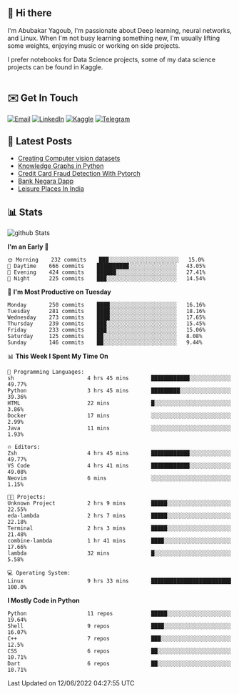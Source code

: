 ## 👋 Hi there

I'm Abubakar Yagoub, I'm passionate about Deep learning, neural networks, and
Linux. When I'm not busy learning something new, I'm usually lifting some
weights, enjoying music or working on side projects.

I prefer notebooks for Data Science projects, some of my data science projects
can be found in Kaggle. <br> <br>

## ✉️ Get In Touch

[![Email](https://img.shields.io/badge/Email-f1f1f1?style=for-the-badge&logo=gmail&logoColor=0f111a)](mailto:hi@blacksuan19.dev)
[![LinkedIn](https://img.shields.io/badge/LinkedIn-0077B5?style=for-the-badge&logo=linkedin&logoColor=white)](https://www.linkedin.com/in/blacksuan19/)
[![Kaggle](https://img.shields.io/badge/Kaggle-5acfff?style=for-the-badge&logo=kaggle&logoColor=white)](http://kaggle.com/abubakaryagob/)
[![Telegram](https://img.shields.io/badge/Telegram-2CA5E0?style=for-the-badge&logo=telegram&logoColor=white)](https://t.me/blacksuan19)

## 📩 Latest Posts

<!-- BLOG-POST-LIST:START -->
- [Creating Computer vision datasets](http://blacksuan19.dev/blog/creating-datasets/)
- [Knowledge Graphs in Python](http://blacksuan19.dev/projects/Knowledge_Graphs/)
- [Credit Card Fraud Detection With Pytorch](http://blacksuan19.dev/projects/credit-card-fraud-detection-with-pytorch/)
- [Bank Negara Dapp](http://blacksuan19.dev/projects/bank-negara/)
- [Leisure Places In India](http://blacksuan19.dev/projects/leisure-places-in-india/)
<!-- BLOG-POST-LIST:END -->

## 📊 Stats

![github Stats](https://github-readme-stats.vercel.app/api?username=blacksuan19&theme=github_dark&show_icons=true&count_private=true&custom_title=Github%20Stats&hide_border=true)

<!--START_SECTION:waka-->
**I'm an Early 🐤** 

```text
🌞 Morning    232 commits    ███░░░░░░░░░░░░░░░░░░░░░░   15.0% 
🌆 Daytime    666 commits    ██████████░░░░░░░░░░░░░░░   43.05% 
🌃 Evening    424 commits    ██████░░░░░░░░░░░░░░░░░░░   27.41% 
🌙 Night      225 commits    ███░░░░░░░░░░░░░░░░░░░░░░   14.54%

```
📅 **I'm Most Productive on Tuesday** 

```text
Monday       250 commits    ████░░░░░░░░░░░░░░░░░░░░░   16.16% 
Tuesday      281 commits    ████░░░░░░░░░░░░░░░░░░░░░   18.16% 
Wednesday    273 commits    ████░░░░░░░░░░░░░░░░░░░░░   17.65% 
Thursday     239 commits    ███░░░░░░░░░░░░░░░░░░░░░░   15.45% 
Friday       233 commits    ███░░░░░░░░░░░░░░░░░░░░░░   15.06% 
Saturday     125 commits    ██░░░░░░░░░░░░░░░░░░░░░░░   8.08% 
Sunday       146 commits    ██░░░░░░░░░░░░░░░░░░░░░░░   9.44%

```


📊 **This Week I Spent My Time On** 

```text
💬 Programming Languages: 
sh                       4 hrs 45 mins       ████████████░░░░░░░░░░░░░   49.77% 
Python                   3 hrs 45 mins       █████████░░░░░░░░░░░░░░░░   39.36% 
HTML                     22 mins             █░░░░░░░░░░░░░░░░░░░░░░░░   3.86% 
Docker                   17 mins             ░░░░░░░░░░░░░░░░░░░░░░░░░   2.99% 
Java                     11 mins             ░░░░░░░░░░░░░░░░░░░░░░░░░   1.93%

🔥 Editors: 
Zsh                      4 hrs 45 mins       ████████████░░░░░░░░░░░░░   49.77% 
VS Code                  4 hrs 41 mins       ████████████░░░░░░░░░░░░░   49.08% 
Neovim                   6 mins              ░░░░░░░░░░░░░░░░░░░░░░░░░   1.15%

🐱‍💻 Projects: 
Unknown Project          2 hrs 9 mins        █████░░░░░░░░░░░░░░░░░░░░   22.55% 
eda-lambda               2 hrs 7 mins        █████░░░░░░░░░░░░░░░░░░░░   22.18% 
Terminal                 2 hrs 3 mins        █████░░░░░░░░░░░░░░░░░░░░   21.48% 
combine-lambda           1 hr 41 mins        ████░░░░░░░░░░░░░░░░░░░░░   17.66% 
lambda                   32 mins             █░░░░░░░░░░░░░░░░░░░░░░░░   5.58%

💻 Operating System: 
Linux                    9 hrs 33 mins       █████████████████████████   100.0%

```

**I Mostly Code in Python** 

```text
Python                   11 repos            █████░░░░░░░░░░░░░░░░░░░░   19.64% 
Shell                    9 repos             ████░░░░░░░░░░░░░░░░░░░░░   16.07% 
C++                      7 repos             ███░░░░░░░░░░░░░░░░░░░░░░   12.5% 
CSS                      6 repos             ██░░░░░░░░░░░░░░░░░░░░░░░   10.71% 
Dart                     6 repos             ██░░░░░░░░░░░░░░░░░░░░░░░   10.71%

```



 Last Updated on 12/06/2022 04:27:55 UTC
<!--END_SECTION:waka-->
